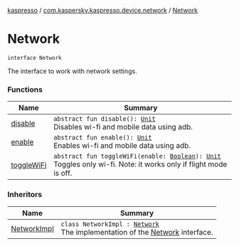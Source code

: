 [kaspresso](../../index.md) / [com.kaspersky.kaspresso.device.network](../index.md) / [Network](./index.md)

# Network

`interface Network`

The interface to work with network settings.

### Functions

| Name | Summary |
|---|---|
| [disable](disable.md) | `abstract fun disable(): `[`Unit`](https://kotlinlang.org/api/latest/jvm/stdlib/kotlin/-unit/index.html)<br>Disables wi-fi and mobile data using adb. |
| [enable](enable.md) | `abstract fun enable(): `[`Unit`](https://kotlinlang.org/api/latest/jvm/stdlib/kotlin/-unit/index.html)<br>Enables wi-fi and mobile data using adb. |
| [toggleWiFi](toggle-wi-fi.md) | `abstract fun toggleWiFi(enable: `[`Boolean`](https://kotlinlang.org/api/latest/jvm/stdlib/kotlin/-boolean/index.html)`): `[`Unit`](https://kotlinlang.org/api/latest/jvm/stdlib/kotlin/-unit/index.html)<br>Toggles only wi-fi. Note: it works only if flight mode is off. |

### Inheritors

| Name | Summary |
|---|---|
| [NetworkImpl](../-network-impl/index.md) | `class NetworkImpl : `[`Network`](./index.md)<br>The implementation of the [Network](./index.md) interface. |

